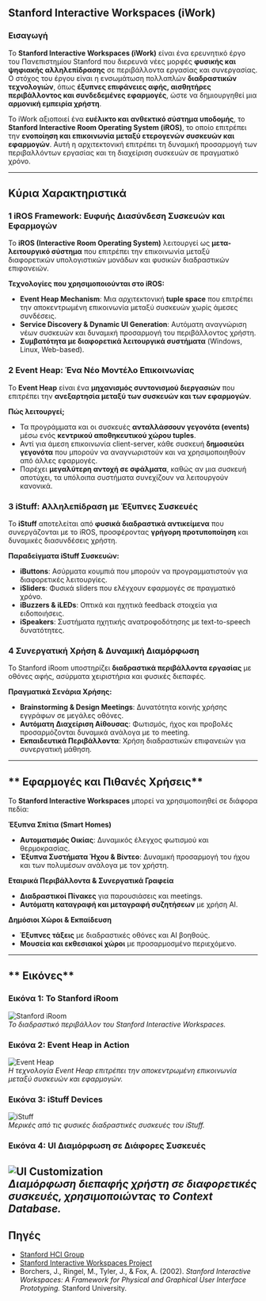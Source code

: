 ## Stanford Interactive Workspaces (iWork)

### Εισαγωγή
Το **Stanford Interactive Workspaces (iWork)** είναι ένα ερευνητικό έργο του Πανεπιστημίου Stanford που διερευνά νέες μορφές **φυσικής και ψηφιακής αλληλεπίδρασης** σε περιβάλλοντα εργασίας και συνεργασίας. Ο στόχος του έργου είναι η ενσωμάτωση πολλαπλών **διαδραστικών τεχνολογιών**, όπως **έξυπνες επιφάνειες αφής, αισθητήρες περιβάλλοντος και συνδεδεμένες εφαρμογές**, ώστε να δημιουργηθεί μια **αρμονική εμπειρία χρήστη**.  

Το iWork αξιοποιεί ένα **ευέλικτο και ανθεκτικό σύστημα υποδομής**, το **Stanford Interactive Room Operating System (iROS)**, το οποίο επιτρέπει την **ενοποίηση και επικοινωνία μεταξύ ετερογενών συσκευών και εφαρμογών**. Αυτή η αρχιτεκτονική επιτρέπει τη δυναμική προσαρμογή των περιβαλλόντων εργασίας και τη διαχείριση συσκευών σε πραγματικό χρόνο.

---

##  Κύρια Χαρακτηριστικά

### **1️ iROS Framework: Ευφυής Διασύνδεση Συσκευών και Εφαρμογών**
Το **iROS (Interactive Room Operating System)** λειτουργεί ως **μετα-λειτουργικό σύστημα** που επιτρέπει την επικοινωνία μεταξύ διαφορετικών υπολογιστικών μονάδων και φυσικών διαδραστικών επιφανειών.  

**Τεχνολογίες που χρησιμοποιούνται στο iROS:**
- **Event Heap Mechanism**: Μια αρχιτεκτονική **tuple space** που επιτρέπει την αποκεντρωμένη επικοινωνία μεταξύ συσκευών χωρίς άμεσες συνδέσεις.
- **Service Discovery & Dynamic UI Generation**: Αυτόματη αναγνώριση νέων συσκευών και δυναμική προσαρμογή του περιβάλλοντος χρήστη.
- **Συμβατότητα με διαφορετικά λειτουργικά συστήματα** (Windows, Linux, Web-based).

### **2️ Event Heap: Ένα Νέο Μοντέλο Επικοινωνίας**
Το **Event Heap** είναι ένα **μηχανισμός συντονισμού διεργασιών** που επιτρέπει την **ανεξαρτησία μεταξύ των συσκευών και των εφαρμογών**.  

 **Πώς λειτουργεί;**  
- Τα προγράμματα και οι συσκευές **ανταλλάσσουν γεγονότα (events)** μέσω ενός **κεντρικού αποθηκευτικού χώρου tuples**.
- Αντί για άμεση επικοινωνία client-server, κάθε συσκευή **δημοσιεύει γεγονότα** που μπορούν να αναγνωριστούν και να χρησιμοποιηθούν από άλλες εφαρμογές.
- Παρέχει **μεγαλύτερη αντοχή σε σφάλματα**, καθώς αν μια συσκευή αποτύχει, τα υπόλοιπα συστήματα συνεχίζουν να λειτουργούν κανονικά.

### **3️ iStuff: Αλληλεπίδραση με Έξυπνες Συσκευές**
Το **iStuff** αποτελείται από **φυσικά διαδραστικά αντικείμενα** που συνεργάζονται με το iROS, προσφέροντας **γρήγορη προτυποποίηση** και δυναμικές διασυνδέσεις χρήστη.

 **Παραδείγματα iStuff Συσκευών:**
- **iButtons**: Ασύρματα κουμπιά που μπορούν να προγραμματιστούν για διαφορετικές λειτουργίες.
- **iSliders**: Φυσικά sliders που ελέγχουν εφαρμογές σε πραγματικό χρόνο.
- **iBuzzers & iLEDs**: Οπτικά και ηχητικά feedback στοιχεία για ειδοποιήσεις.
- **iSpeakers**: Συστήματα ηχητικής ανατροφοδότησης με text-to-speech δυνατότητες.

### **4️ Συνεργατική Χρήση & Δυναμική Διαμόρφωση**
Το Stanford iRoom υποστηρίζει **διαδραστικά περιβάλλοντα εργασίας** με οθόνες αφής, ασύρματα χειριστήρια και φυσικές διεπαφές.  

 **Πραγματικά Σενάρια Χρήσης:**
- **Brainstorming & Design Meetings**: Δυνατότητα κοινής χρήσης εγγράφων σε μεγάλες οθόνες.
- **Αυτόματη Διαχείριση Αίθουσας**: Φωτισμός, ήχος και προβολές προσαρμόζονται δυναμικά ανάλογα με το meeting.
- **Εκπαιδευτικά Περιβάλλοντα**: Χρήση διαδραστικών επιφανειών για συνεργατική μάθηση.

---

## ** Εφαρμογές και Πιθανές Χρήσεις**
Το **Stanford Interactive Workspaces** μπορεί να χρησιμοποιηθεί σε διάφορα πεδία:

 **Έξυπνα Σπίτια (Smart Homes)**  
- **Αυτοματισμός Οικίας**: Δυναμικός έλεγχος φωτισμού και θερμοκρασίας.  
- **Έξυπνα Συστήματα Ήχου & Βίντεο**: Δυναμική προσαρμογή του ήχου και των πολυμέσων ανάλογα με τον χρήστη.  

 **Εταιρικά Περιβάλλοντα & Συνεργατικά Γραφεία**  
- **Διαδραστικοί Πίνακες** για παρουσιάσεις και meetings.  
- **Αυτόματη καταγραφή και μεταγραφή συζητήσεων** με χρήση AI.  

 **Δημόσιοι Χώροι & Εκπαίδευση**  
- **Έξυπνες τάξεις** με διαδραστικές οθόνες και AI βοηθούς.  
- **Μουσεία και εκθεσιακοί χώροι** με προσαρμοσμένο περιεχόμενο.  

---

## ** Εικόνες**
### Εικόνα 1: Το Stanford iRoom
![Stanford iRoom](../images/iwork.jpg)    
*Το διαδραστικό περιβάλλον του Stanford Interactive Workspaces.*

### Εικόνα 2: Event Heap in Action
![Event Heap](https://github.com/KonstantinosZarkadoulas/case_study_images/blob/main/iwork_figure3.jpg)  
*Η τεχνολογία Event Heap επιτρέπει την αποκεντρωμένη επικοινωνία μεταξύ συσκευών και εφαρμογών.*

### Εικόνα 3: iStuff Devices
![iStuff](https://github.com/KonstantinosZarkadoulas/case_study_images/blob/main/iwork_istuff.jpg)  
*Μερικές από τις φυσικές διαδραστικές συσκευές του iStuff.*

### Εικόνα 4: UI Διαμόρφωση σε Διάφορες Συσκευές
![UI Customization](https://github.com/KonstantinosZarkadoulas/case_study_images/blob/main/iwork_figure2.jpg)  
*Διαμόρφωση διεπαφής χρήστη σε διαφορετικές συσκευές, χρησιμοποιώντας το Context Database.*
---

## **Πηγές**
- [Stanford HCI Group](https://hci.stanford.edu/)
- [Stanford Interactive Workspaces Project](http://iwork.stanford.edu)
- Borchers, J., Ringel, M., Tyler, J., & Fox, A. (2002). *Stanford Interactive Workspaces: A Framework for Physical and Graphical User Interface Prototyping.* Stanford University.

